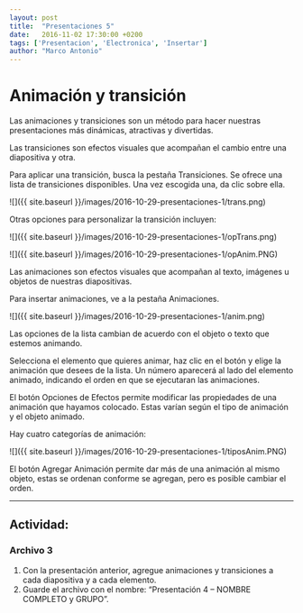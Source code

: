 ```yaml
---
layout: post
title:  "Presentaciones 5"
date:   2016-11-02 17:30:00 +0200
tags: ['Presentacion', 'Electronica', 'Insertar']
author: "Marco Antonio"
---
```


# Animación y transición

Las animaciones y transiciones son un método para hacer nuestras presentaciones más dinámicas, atractivas y divertidas.

Las transiciones son efectos visuales que acompañan el cambio entre una diapositiva y otra.

Para aplicar una transición, busca la pestaña Transiciones. Se ofrece una lista de transiciones disponibles. Una vez escogida una, da clic sobre ella.

![]({{ site.baseurl }}/images/2016-10-29-presentaciones-1/trans.png)

Otras opciones para personalizar la transición incluyen:

![]({{ site.baseurl }}/images/2016-10-29-presentaciones-1/opTrans.png)

![]({{ site.baseurl }}/images/2016-10-29-presentaciones-1/opAnim.PNG)

Las animaciones son efectos visuales que acompañan al texto, imágenes u objetos de nuestras diapositivas.

Para insertar animaciones, ve a la pestaña Animaciones.

![]({{ site.baseurl }}/images/2016-10-29-presentaciones-1/anim.png)

Las opciones de la lista cambian de acuerdo con el objeto o texto que estemos animando.

Selecciona el elemento que quieres animar, haz clic en el botón y elige la animación que desees de la lista. Un número aparecerá al lado del elemento animado, indicando el orden en que se ejecutaran las animaciones.

El botón Opciones de Efectos permite modificar las propiedades de una animación que hayamos colocado. Estas varían según el tipo de animación y el objeto animado.

Hay cuatro categorías de animación:

![]({{ site.baseurl }}/images/2016-10-29-presentaciones-1/tiposAnim.PNG)

El botón Agregar Animación permite dar más de una animación al mismo objeto, estas se ordenan conforme se agregan, pero es posible cambiar el orden.

***

## Actividad:

### Archivo 3

1.	Con la presentación anterior, agregue animaciones y transiciones a cada diapositiva y a cada elemento.
2.	Guarde el archivo con el nombre: “Presentación 4 – NOMBRE COMPLETO y GRUPO”.

